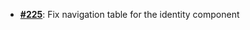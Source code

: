   -  [**#225**](https://github.com/anoma/nspec/pull/225): Fix navigation table for the identity component
